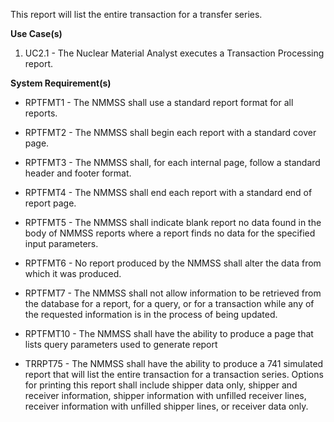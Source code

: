 This report will list the entire transaction for a transfer series.

**Use Case(s)**

1. UC2.1 - The Nuclear Material Analyst executes a Transaction Processing report.

**System Requirement(s)**

- RPTFMT1 - The NMMSS shall use a standard report format for all reports.

- RPTFMT2 - The NMMSS shall begin each report with a standard cover page.

- RPTFMT3 - The NMMSS shall, for each internal page, follow a standard header and footer format.

- RPTFMT4 - The NMMSS shall end each report with a standard end of report page.

- RPTFMT5 - The NMMSS shall indicate blank report no data found in the body of NMMSS reports where a report finds no data for the specified input parameters.

- RPTFMT6 - No report produced by the NMMSS shall alter the data from which it was produced.

- RPTFMT7 - The NMMSS shall not allow information to be retrieved from the database for a report, for a query, or for a transaction while any of the requested information is in the process of being updated.

- RPTFMT10 - The NMMSS shall have the ability to produce a page that lists query parameters used to generate report

- TRRPT75 - The NMMSS shall have the ability to produce a 741 simulated report that will list the entire transaction for a transaction series. Options for printing this report shall include shipper data only, shipper and receiver information, shipper information with unfilled receiver lines, receiver information with unfilled shipper lines, or receiver data only.